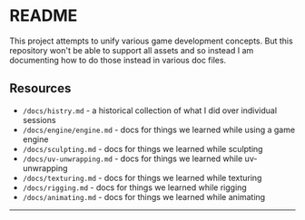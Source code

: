 # README

This project attempts to unify various game development concepts. But this repository won't be able to support all assets and so instead I am documenting how to do those instead in various doc files.

## Resources

- `/docs/histry.md` - a historical collection of what I did over individual sessions
- `/docs/engine/engine.md` - docs for things we learned while using a game engine
- `/docs/sculpting.md` - docs for things we learned while sculpting
- `/docs/uv-unwrapping.md` - docs for things we learned while uv-unwrapping
- `/docs/texturing.md` - docs for things we learned while texturing
- `/docs/rigging.md` - docs for things we learned while rigging
- `/docs/animating.md` - docs for things we learned while animating

---
